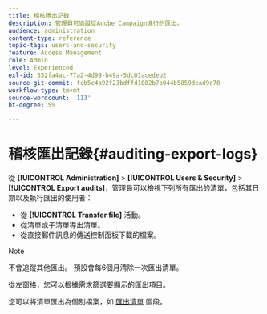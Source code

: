 ```yaml
---
title: 稽核匯出記錄
description: 管理員可追蹤從Adobe Campaign進行的匯出。
audience: administration
content-type: reference
topic-tags: users-and-security
feature: Access Management
role: Admin
level: Experienced
exl-id: 552fa4ac-77a2-4d99-b49a-5dc01acedeb2
source-git-commit: fcb5c4a92f23bdffd1082b7b044b5859dead9d70
workflow-type: tm+mt
source-wordcount: '113'
ht-degree: 5%

---
```


# 稽核匯出記錄{#auditing-export-logs}

從 **[!UICONTROL Administration]** > **[!UICONTROL Users & Security]** > **[!UICONTROL Export audits]**，管理員可以檢視下列所有匯出的清單，包括其日期以及執行匯出的使用者：

* 從 **[!UICONTROL Transfer file]** 活動。
* 從清單或子清單導出清單。
* 從直接郵件訊息的傳送控制面板下載的檔案。

>[!NOTE]
>
>不會追蹤其他匯出。 預設會每6個月清除一次匯出清單。

從左窗格，您可以根據需求篩選要顯示的匯出項目。

您可以將清單匯出為個別檔案，如 [匯出清單](../../automating/using/exporting-lists.md) 區段。

